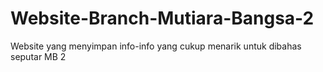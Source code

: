 # Website-Branch-Mutiara-Bangsa-2
Website yang menyimpan info-info yang cukup menarik untuk dibahas seputar MB 2
